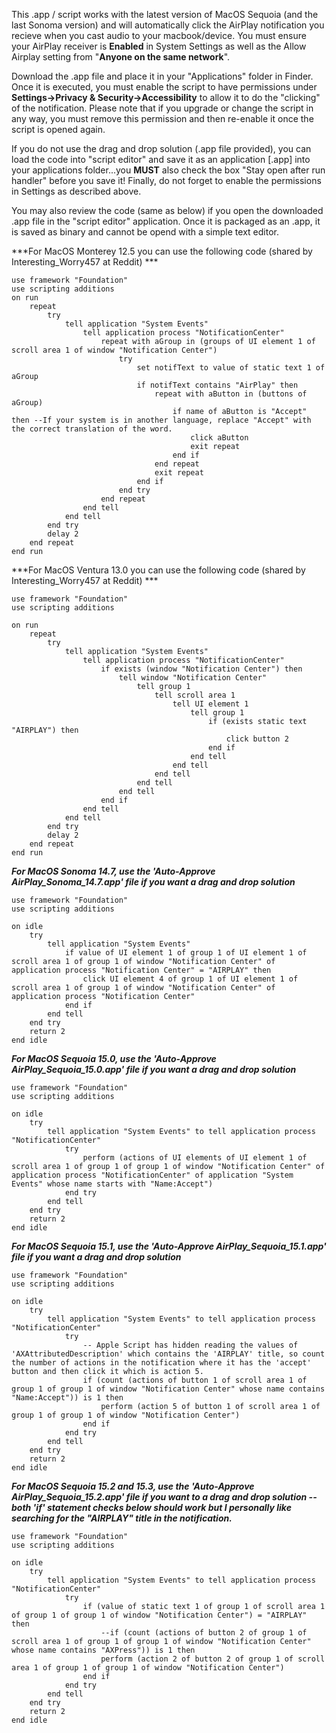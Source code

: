 This .app / script works with the latest version of MacOS Sequoia (and the last Sonoma version) and will automatically click the AirPlay notification you recieve when you cast audio to your macbook/device.  You must ensure your AirPlay receiver is **Enabled** in System Settings as well as the Allow Airplay setting from "**Anyone on the same network**".

Download the .app file and place it in your "Applications" folder in Finder.  Once it is executed, you must enable the script to have permissions under **Settings->Privacy & Security->Accessibility** to allow it to do the "clicking" of the notification.  Please note that if you upgrade or change the script in any way, you must remove this permission and then re-enable it once the script is opened again.

If you do not use the drag and drop solution (.app file provided), you can load the code into "script editor" and save it as an application [.app] into your applications folder...you **MUST** also check the box "Stay open after run handler" before you save it!  Finally, do not forget to enable the permissions in Settings as described above.

You may also review the code (same as below) if you open the downloaded .app file in the "script editor" application.  Once it is packaged as an .app, it is saved as binary and cannot be opend with a simple text editor.

***For MacOS Monterey 12.5 you can use the following code (shared by Interesting_Worry457 at Reddit) ***
```
use framework "Foundation"
use scripting additions
on run
    repeat
        try
            tell application "System Events"
                tell application process "NotificationCenter"
                    repeat with aGroup in (groups of UI element 1 of scroll area 1 of window "Notification Center")
                        try
                            set notifText to value of static text 1 of aGroup
                            if notifText contains "AirPlay" then
                                repeat with aButton in (buttons of aGroup)
                                    if name of aButton is "Accept" then --If your system is in another language, replace "Accept" with the correct translation of the word.
                                        click aButton
                                        exit repeat
                                    end if
                                end repeat
                                exit repeat
                            end if
                        end try
                    end repeat
                end tell
            end tell
        end try
        delay 2
    end repeat
end run
```

***For MacOS Ventura 13.0 you can use the following code (shared by Interesting_Worry457 at Reddit) ***
```
use framework "Foundation"
use scripting additions

on run
	repeat
		try
			tell application "System Events"
				tell application process "NotificationCenter"
					if exists (window "Notification Center") then
						tell window "Notification Center"
							tell group 1
								tell scroll area 1
									tell UI element 1
										tell group 1
											if (exists static text "AIRPLAY") then
												click button 2
											end if
										end tell
									end tell
								end tell
							end tell
						end tell
					end if
				end tell
			end tell
		end try
		delay 2
	end repeat
end run
```


***For MacOS Sonoma 14.7, use the 'Auto-Approve AirPlay_Sonoma_14.7.app' file if you want a drag and drop solution***
```
use framework "Foundation"
use scripting additions

on idle
	try
		tell application "System Events"
			if value of UI element 1 of group 1 of UI element 1 of scroll area 1 of group 1 of window "Notification Center" of application process "Notification Center" = "AIRPLAY" then
				click UI element 4 of group 1 of UI element 1 of scroll area 1 of group 1 of window "Notification Center" of application process "Notification Center"
			end if
		end tell
	end try
	return 2
end idle
```



***For MacOS Sequoia 15.0, use the 'Auto-Approve AirPlay_Sequoia_15.0.app' file if you want a drag and drop solution***
```
use framework "Foundation"
use scripting additions

on idle
	try
		tell application "System Events" to tell application process "NotificationCenter"
			try
				perform (actions of UI elements of UI element 1 of scroll area 1 of group 1 of group 1 of window "Notification Center" of application process "NotificationCenter" of application "System Events" whose name starts with "Name:Accept")
			end try
		end tell
	end try
	return 2
end idle
```

***For MacOS Sequoia 15.1, use the 'Auto-Approve AirPlay_Sequoia_15.1.app' file if you want a drag and drop solution***
```
use framework "Foundation"
use scripting additions

on idle
	try
		tell application "System Events" to tell application process "NotificationCenter"
			try
				-- Apple Script has hidden reading the values of 'AXAttributedDescription' which contains the 'AIRPLAY' title, so count the number of actions in the notification where it has the 'accept' button and then click it which is action 5.
				if (count (actions of button 1 of scroll area 1 of group 1 of group 1 of window "Notification Center" whose name contains "Name:Accept")) is 1 then
					perform (action 5 of button 1 of scroll area 1 of group 1 of group 1 of window "Notification Center")
				end if
			end try
		end tell
	end try
	return 2
end idle
```

***For MacOS Sequoia 15.2 and 15.3, use the 'Auto-Approve AirPlay_Sequoia_15.2.app' file if you want to a drag and drop solution -- both 'if' statement checks below should work but I personally like searching for the "AIRPLAY" title in the notification.***
```
use framework "Foundation"
use scripting additions

on idle
	try
		tell application "System Events" to tell application process "NotificationCenter"
			try
				if (value of static text 1 of group 1 of scroll area 1 of group 1 of group 1 of window "Notification Center") = "AIRPLAY" then
					--if (count (actions of button 2 of group 1 of scroll area 1 of group 1 of group 1 of window "Notification Center" whose name contains "AXPress")) is 1 then
					perform (action 2 of button 2 of group 1 of scroll area 1 of group 1 of group 1 of window "Notification Center")
				end if
			end try
		end tell
	end try
	return 2
end idle
```
